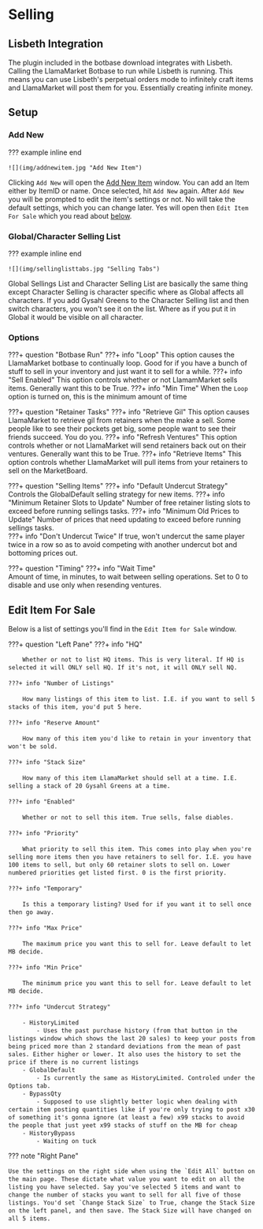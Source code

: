 # Selling

## Lisbeth Integration
The plugin included in the botbase download integrates with Lisbeth. Calling the LlamaMarket Botbase to run while Lisbeth is running. This means you can use Lisbeth's perpetual orders mode to infinitely craft items and LlamaMarket will post them for you. Essentially creating infinite money.

## Setup

### Add New
??? example inline end

    ![](img/addnewitem.jpg "Add New Item")

Clicking `Add New` will open the [Add New Item](img/addnewitem.jpg) window. You can add an Item either by ItemID or name. Once selected, hit `Add New` again. After `Add New` you will be prompted to edit the item's settings or not. No will take the default settings, which you can change later. Yes will open then `Edit Item For Sale` which you read about [below](#edit-item-for-sale).


### Global/Character Selling List
??? example inline end

    ![](img/sellinglisttabs.jpg "Selling Tabs")

Global Sellings List and Character Selling List are basically the same thing except Character Selling is character specific where as Global affects all characters. If you add Gysahl Greens to the Character Selling list and then switch characters, you won't see it on the list. Where as if you put it in Global it would be visible on all character.

### Options

???+ question "Botbase Run"
    ???+ info "Loop"
        This option causes the LlamaMarket botbase to continually loop. Good for if you have a bunch of stuff to sell in your inventory and just want it to sell for a while.
    ???+ info "Sell Enabled"
        This option controls whether or not LlamamMarket sells items. Generally want this to be True.
    ???+ info "Min Time"
        When the `Loop` option is turned on, this is the minimum amount of time  

???+ question "Retainer Tasks"
    ???+ info "Retrieve Gil"
        This option causes LlamaMarket to retrieve gil from retainers when the make a sell. Some people like to see their pockets get big, some people want to see their friends succeed. You do you.
    ???+ info "Refresh Ventures"
        This option controls whether or not LlamaMarket will send retainers back out on their ventures. Generally want this to be True.
    ???+ info "Retrieve Items"
        This option controls whether LlamaMarket will pull items from your retainers to sell on the MarketBoard. 

???+ question "Selling Items"
    ???+ info "Default Undercut Strategy"    
        Controls the GlobalDefault selling strategy for new items.
    ???+ info "Minimum Retainer Slots to Update"
        Number of free retainer listing slots to exceed before running sellings tasks.
    ???+ info "Minimum Old Prices to Update"
        Number of prices that need updating to exceed before running sellings tasks.              
    ???+ info "Don't Undercut Twice"
        If true, won't undercut the same player twice in a row so as to avoid competing with another undercut bot and bottoming prices out.

???+ question "Timing"
    ???+ info "Wait Time"    
        Amount of time, in minutes, to wait between selling operations. Set to 0 to disable and use only when resending ventures.        

## Edit Item For Sale
Below is a list of settings you'll find in the `Edit Item for Sale` window.

???+ question "Left Pane"
    ???+ info "HQ"

        Whether or not to list HQ items. This is very literal. If HQ is selected it will ONLY sell HQ. If it's not, it will ONLY sell NQ.

    ???+ info "Number of Listings"

        How many listings of this item to list. I.E. if you want to sell 5 stacks of this item, you'd put 5 here. 
    
    ???+ info "Reserve Amount"

        How many of this item you'd like to retain in your inventory that won't be sold. 

    ???+ info "Stack Size" 

        How many of this item LlamaMarket should sell at a time. I.E. selling a stack of 20 Gysahl Greens at a time.    

    ???+ info "Enabled" 

        Whether or not to sell this item. True sells, false diables. 

    ???+ info "Priority" 

        What priority to sell this item. This comes into play when you're selling more items then you have retainers to sell for. I.E. you have 100 items to sell, but only 60 retainer slots to sell on. Lower numbered priorities get listed first. 0 is the first priority.    

    ???+ info "Temporary" 

        Is this a temporary listing? Used for if you want it to sell once then go away.   

    ???+ info "Max Price" 

        The maximum price you want this to sell for. Leave default to let MB decide.  

    ???+ info "Min Price" 

        The minimum price you want this to sell for. Leave default to let MB decide. 

    ???+ info "Undercut Strategy" 

        - HistoryLimited
            - Uses the past purchase history (from that button in the listings window which shows the last 20 sales) to keep your posts from being priced more than 2 standard deviations from the mean of past sales. Either higher or lower. It also uses the history to set the price if there is no current listings
        - GlobalDefault
            - Is currently the same as HistoryLimited. Controled under the Options tab.
        - BypassQty
            - Supposed to use slightly better logic when dealing with certain item posting quantities like if you're only trying to post x30 of something it's gonna ignore (at least a few) x99 stacks to avoid the people that just yeet x99 stacks of stuff on the MB for cheap
        - HistoryBypass
            - Waiting on tuck                


??? note "Right Pane" 

    Use the settings on the right side when using the `Edit All` button on the main page. These dictate what value you want to edit on all the listing you have selected. Say you've selected 5 items and want to change the number of stacks you want to sell for all five of those listings. You'd set `Change Stack Size` to True, change the Stack Size on the left panel, and then save. The Stack Size will have changed on all 5 items.

